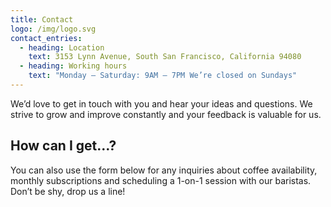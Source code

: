 ```yaml
---
title: Contact
logo: /img/logo.svg
contact_entries:
  - heading: Location
    text: 3153 Lynn Avenue, South San Francisco, California 94080
  - heading: Working hours
    text: "Monday – Saturday: 9AM – 7PM We’re closed on Sundays"
---
```

We’d love to get in touch with you and hear your ideas and
questions. We strive to grow and improve constantly and your feedback
is valuable for us.

<h2 class="f4 b lh-title mb2">How can I get…?</h2>

You can also use the form below for any inquiries about coffee
availability, monthly subscriptions and scheduling a 1-on-1 session
with our baristas. Don’t be shy, drop us a line!